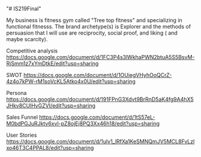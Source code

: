 "# IS219Final" 

My business is fitness gym called "Tree top fitness" and specializing in functional fitnesss.  The brand archetype(s) is Explorer and the methods of persuasion that I will use are reciprocity, social proof, and liking ( and maybe scarcity).

Competitive analysis
https://docs.google.com/document/d/1FC3P4s3lWkhaPWN2btuA5S5BsvM-RjSmm1z7xYmDtkE/edit?usp=sharing

SWOT
https://docs.google.com/document/d/1OUiegVHyhOoQCrZ-4z4o7kPW-rM1soVcKL5Atko4x0U/edit?usp=sharing

Persona
https://docs.google.com/document/d/191FPnG3Xdvt9BrRnD5aK4fg9A4hX5JHkv8CUlHvGZVI/edit?usp=sharing

Sales Funnel 
https://docs.google.com/document/d/1tS57eL-M0bdPGJuRJktv6xvl-pZ8ojEj8PQ3Xx46h18/edit?usp=sharing

User Stories
https://docs.google.com/document/d/1ulv1_lRfXa1KeSMNQmJV5MCL8FvLzlxo46T3C4PPAL8/edit?usp=sharing
